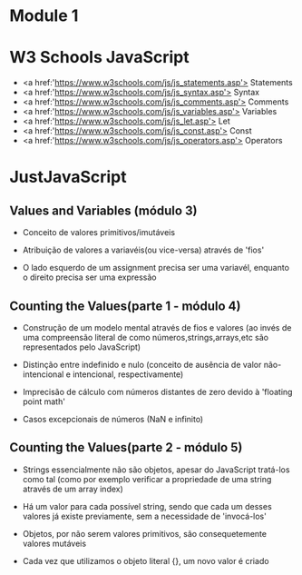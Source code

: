 # Module 1
<h1> W3 Schools JavaScript </h1>

- <a href:'https://www.w3schools.com/js/js_statements.asp'> Statements </a>
- <a href:'https://www.w3schools.com/js/js_syntax.asp'> Syntax </a>
- <a href:'https://www.w3schools.com/js/js_comments.asp'> Comments </a>
- <a href:'https://www.w3schools.com/js/js_variables.asp'> Variables </a>
- <a href:'https://www.w3schools.com/js/js_let.asp'> Let </a>
- <a href:'https://www.w3schools.com/js/js_const.asp'> Const </a>
- <a href:'https://www.w3schools.com/js/js_operators.asp'> Operators </a>

 
<h1> JustJavaScript </h1>

<h2> Values and Variables (módulo 3) </h2>

- <p> Conceito de valores primitivos/imutáveis </p>
- <p> Atribuição de valores a variavéis(ou vice-versa) através de 'fios' </p>
- <p> O lado esquerdo de um assignment precisa ser uma variavél, enquanto o direito precisa ser uma expressão </p>

<h2> Counting the Values(parte 1 - módulo 4) </h2>

- <p> Construção de um modelo mental através de fios e valores (ao invés de uma compreensão literal de como números,strings,arrays,etc são representados pelo JavaScript) </p>
- <p> Distinção entre indefinido e nulo (conceito de ausência de valor não-intencional e intencional, respectivamente) <p>
- <p> Imprecisão de cálculo com números distantes de zero devido à 'floating point math' </p>
- <p> Casos excepcionais de números (NaN e infinito) </p>
 
<h2> Counting the Values(parte 2 - módulo 5) </h2>

- <p> Strings essencialmente não são objetos, apesar do JavaScript tratá-los como tal (como por exemplo verificar a propriedade de uma string através de um array index) </p>
- <p> Há um valor para cada possível string, sendo que cada um desses valores já existe previamente, sem a necessidade de 'invocá-los' </p>
- <p> Objetos, por não serem valores primitivos, são consequetemente valores mutáveis </p>
- <p> Cada vez que utilizamos o objeto literal {}, um novo valor é criado </p>
